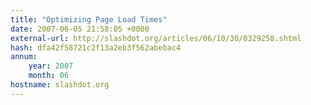 ```yaml
---
title: "Optimizing Page Load Times"
date: 2007-06-05 21:58:05 +0000
external-url: http://slashdot.org/articles/06/10/30/0329258.shtml
hash: dfa42f58721c2f13a2eb3f562abebac4
annum:
    year: 2007
    month: 06
hostname: slashdot.org
---
```



